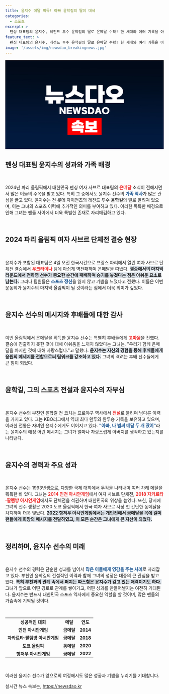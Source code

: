 ```yaml
---
title: 윤지수 메달 획득! 아빠 윤학길의 딸이 대세
categories:
  - 스포츠
excerpt: >
  펜싱 대표팀의 윤지수, 레전드 투수 윤학길의 딸로 은메달 수확! 한 세대와 여러 기록을 아우르는 그녀의 눈물겨운 걸음이 감동을 선사한다. 다음 올림픽에 대한 기대감과 후배들에 대한 사랑이 가득한 그녀의 이야기, 놓치지 마세요!
feature_text: >
  펜싱 대표팀의 윤지수, 레전드 투수 윤학길의 딸로 은메달 수확! 한 세대와 여러 기록을 아우르는 그녀의 눈물겨운 걸음이 감동을 선사한다. 다음 올림픽에 대한 기대감과 후배들에 대한 사랑이 가득한 그녀의 이야기, 놓치지 마세요!
image: '/assets/img/newsdao_breakingnews.jpg'
---
```


<p><img src="/assets/img/newsdao_breakingnews.jpg" alt="firstkoreanews 속보" /></p>

<h2 data-ke-size="size26">펜싱 대표팀 윤지수의 성과와 가족 배경</h2>

<p data-ke-size="size16">&nbsp;</p>

<p>2024년 파리 올림픽에서 대한민국 펜싱 여자 사브르 대표팀의 <b><span style="color: #ee2323;">은메달</span></b> 소식이 전해지면서 많은 이들의 주목을 받고 있다. 특히 그 중에서도 윤지수 선수의 <b><span style="color: #1a5490;">가족 역사</span></b>가 많은 관심을 끌고 있다. 윤지수는 전 롯데 자이언츠의 레전드 투수 <b>윤학길</b>의 딸로 알려져 있으며, 이는 그녀의 스포츠 이력에 추가적인 의미를 부여하고 있다. 이러한 독특한 배경으로 인해 그녀는 팬들 사이에서 더욱 특별한 존재로 자리매김하고 있다.</p>

<p data-ke-size="size16">&nbsp;</p>

<h2 data-ke-size="size26">2024 파리 올림픽 여자 사브르 단체전 결승 현장</h2>

<p data-ke-size="size16">&nbsp;</p>

<p>윤지수가 포함된 대표팀은 4일 오전 한국시간으로 프랑스 파리에서 열린 여자 사브르 단체전 결승에서 <b><span style="color: #ee2323;">우크라이나</span></b> 팀에 아쉽게 역전패하며 은메달을 따냈다. <b><span style="background-color: #21538527;">결승에서의 마지막 라운드에서 전하영 선수가 중요한 순간에 패배하며 승기를 놓쳤다는 점은 아쉬운 요소로 남는다.</span></b> 그러나 팀원들은 <b><span style="color: #1a5490;">스포츠 정신</span></b>을 잃지 않고 기쁨을 느꼈다고 전했다. 이들은 이번 운동회가 윤지수의 마지막 올림픽이 될 것이라는 점에서 더욱 의미가 깊었다.</p>

<p data-ke-size="size16">&nbsp;</p>

<h2 data-ke-size="size26">윤지수 선수의 메시지와 후배들에 대한 감사</h2>

<p data-ke-size="size16">&nbsp;</p>

<p>이번 올림픽에서 은메달을 획득한 윤지수 선수는 특별히 후배들에게 <b><span style="color: #ee2323;">고마움</span></b>을 전했다. 결승에 진출하지 못한 것에 대해 아쉬움을 느끼지 않았다는 그녀는, "우리가 함께 은메달을 차지한 것에 대해 자랑스럽다."고 말했다. <b><span style="background-color: #21538527;">윤지수는 자신의 경험을 통해 후배들에게 응원의 메세지를 전함으로써 팀워크를 강조하고 있다.</span></b> 그녀의 격려는 후배 선수들에게 큰 힘이 되었다.</p>

<p data-ke-size="size16">&nbsp;</p>

<h2 data-ke-size="size26">윤학길, 그의 스포츠 전설과 윤지수의 자부심</h2>

<p data-ke-size="size16">&nbsp;</p>

<p>윤지수 선수의 부친인 윤학길 전 코치는 프로야구 역사에서 <b><span style="color: #ee2323;">전설</span></b>로 불리며 남다른 이력을 가지고 있다. 그는 KBO리그에서 역대 최다 완투와 완투승 기록을 보유하고 있으며, 이러한 전통은 자녀인 윤지수에게도 이어지고 있다. <b><span style="color: #1a5490;">"아빠, 나 벌써 메달 두 개 땄어"</span></b>라는 윤지수의 애정 어린 메시지는 그녀가 얼마나 자랑스럽게 아버지를 생각하고 있는지를 나타낸다. </p>

<p data-ke-size="size16">&nbsp;</p>

<h2 data-ke-size="size26">윤지수의 경력과 주요 성과</h2>

<p data-ke-size="size16">&nbsp;</p>

<p>윤지수 선수는 1993년생으로, 다양한 국제 대회에서 두각을 나타내며 여러 차례 메달을 획득한 바 있다. 그녀는 <b><span style="color: #ee2323;">2014 인천 아시안게임</span></b>에서 여자 사브르 단체전, <b><span style="color: #ee2323;">2018 자카르타·팔렘방 아시안게임</span></b>에서도 단체전을 석권하며 대한민국의 위상을 높였다. 또한, 당시에 그녀의 선수 생활은 2020 도쿄 올림픽에서 한국 여자 사브르 사상 첫 간단한 동메달을 차지하며 더욱 빛났다. <b><span style="background-color: #21538527;">2022 항저우 아시안게임에서는 개인전에서 금메달을 목에 걸며 팬들에게 희망의 메시지를 전달하였고, 이 모든 순간은 그녀에게 큰 자산이 되었다.</span></b></p>

<p data-ke-size="size16">&nbsp;</p>

<h2 data-ke-size="size26">정리하며, 윤지수 선수의 미래</h2>

<p data-ke-size="size16">&nbsp;</p>

<p>윤지수 선수의 경력은 단순한 성과를 넘어서 <b><span style="color: #1a5490;">많은 이들에게 영감을 주는 사례</span></b>로 자리잡고 있다. 부친인 윤학길의 전설적인 이력과 함께 그녀의 성장은 대중의 큰 관심을 받고 있다. <b><span style="background-color: #21538527;">특히 부친과의 관계 속에서 퍼지는 따스함은 윤지수가 갖고 있는 매력이기도 하다.</span></b> 그녀가 앞으로 어떤 경로로 관계를 쌓아가고, 어떤 성과를 만들어낼지는 여전히 기대된다. 윤지수는 반드시 대한민국 스포츠 역사에서 중요한 역할을 할 것이며, 많은 팬들의 가슴속에 기억될 것이다.</p>

<p data-ke-size="size16">&nbsp;</p>

<table style="border-collapse: collapse; border: none; width: 100%;">
<tbody>
<tr>
<td style="text-align: center; height: 17px;"><b>성공적인 대회</b></td>
<td style="text-align: center; height: 17px;"><b>메달</b></td>
<td style="text-align: center; height: 17px;"><b>연도</b></td>
</tr>
<tr>
<td style="text-align: center; height: 17px;"><b>인천 아시안게임</b></td>
<td style="text-align: center; height: 17px;"><b>금메달</b></td>
<td style="text-align: center; height: 17px;"><b>2014</b></td>
</tr>
<tr>
<td style="text-align: center; height: 17px;"><b>자카르타·팔렘방 아시안게임</b></td>
<td style="text-align: center; height: 17px;"><b>금메달</b></td>
<td style="text-align: center; height: 17px;"><b>2018</b></td>
</tr>
<tr>
<td style="text-align: center; height: 17px;"><b>도쿄 올림픽</b></td>
<td style="text-align: center; height: 17px;"><b>동메달</b></td>
<td style="text-align: center; height: 17px;"><b>2020</b></td>
</tr>
<tr>
<td style="text-align: center; height: 17px;"><b>항저우 아시안게임</b></td>
<td style="text-align: center; height: 17px;"><b>금메달</b></td>
<td style="text-align: center; height: 17px;"><b>2022</b></td>
</tr>
</tbody>
</table>

<p data-ke-size="size16">&nbsp;</p>

<p>이러한 윤지수 선수가 앞으로의 여정에서도 많은 성공과 기쁨을 누리기를 기대합니다.</p>
실시간 뉴스 속보는, <a href="https://newsdao.kr" rel="dofollow">https://newsdao.kr</a>


